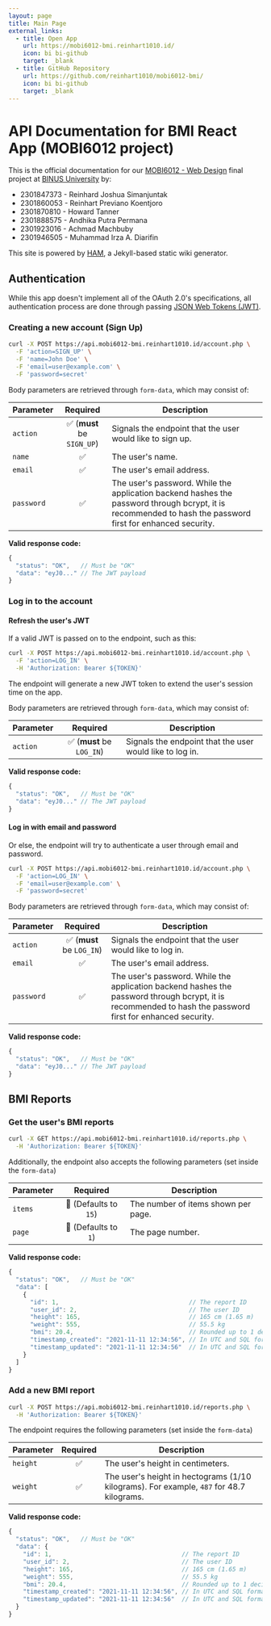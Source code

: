 ```yaml
---
layout: page
title: Main Page
external_links:
  - title: Open App
    url: https://mobi6012-bmi.reinhart1010.id/
    icon: bi bi-github
    target: _blank
  - title: GitHub Repository
    url: https://github.com/reinhart1010/mobi6012-bmi/
    icon: bi bi-github
    target: _blank
---
```


# API Documentation for BMI React App (MOBI6012 project)

This is the official documentation for our [MOBI6012 - Web Design](https://curriculum.binus.ac.id/course/MOBI6012/) final project at [BINUS University](https://binus.ac.id) by:

+ 2301847373 - Reinhard Joshua Simanjuntak
+ 2301860053 - Reinhart Previano Koentjoro
+ 2301870810 - Howard Tanner
+ 2301888575 - Andhika Putra Permana
+ 2301923016 - Achmad Machbuby
+ 2301946505 - Muhammad Irza A. Diarifin

This site is powered by [HAM](https://ham.reinhart1010.id), a Jekyll-based static wiki generator.

## Authentication
While this app doesn't implement all of the OAuth 2.0's specifications, all authentication process are done through passing [JSON Web Tokens (JWT)](https://jwt.io).

### Creating a new account (Sign Up)
```sh
curl -X POST https://api.mobi6012-bmi.reinhart1010.id/account.php \
  -F 'action=SIGN_UP' \
  -F 'name=John Doe' \
  -F 'email=user@example.com' \
  -F 'password=secret'
```

Body parameters are retrieved through `form-data`, which may consist of:

| Parameter | Required | Description |
|---|:-:|---|
| `action` | ✅ (**must** be `SIGN_UP`) | Signals the endpoint that the user would like to sign up. |
| `name` | ✅ | The user's name. |
| `email` | ✅ | The user's email address. |
| `password` | ✅ | The user's password. While the application backend hashes the password through bcrypt, it is recommended to hash the password first for enhanced security. |

**Valid response code:**

```js
{
  "status": "OK",   // Must be "OK"
  "data": "eyJ0..." // The JWT payload
}
```

### Log in to the account
#### Refresh the user's JWT
If a valid JWT is passed on to the endpoint, such as this:

```sh
curl -X POST https://api.mobi6012-bmi.reinhart1010.id/account.php \
  -F 'action=LOG_IN' \
  -H 'Authorization: Bearer ${TOKEN}'
```

The endpoint will generate a new JWT token to extend the user's session time on the app.

Body parameters are retrieved through `form-data`, which may consist of:

| Parameter | Required | Description |
|---|:-:|---|
| `action` | ✅ (**must** be `LOG_IN`) | Signals the endpoint that the user would like to log in. |

**Valid response code:**

```js
{
  "status": "OK",   // Must be "OK"
  "data": "eyJ0..." // The JWT payload
}
```

#### Log in with email and password
Or else, the endpoint will try to authenticate a user through email and password.

```sh
curl -X POST https://api.mobi6012-bmi.reinhart1010.id/account.php \
  -F 'action=LOG_IN' \
  -F 'email=user@example.com' \
  -F 'password=secret'
```

Body parameters are retrieved through `form-data`, which may consist of:

| Parameter | Required | Description |
|---|:-:|---|
| `action` | ✅ (**must** be `LOG_IN`) | Signals the endpoint that the user would like to log in. |
| `email` | ✅ | The user's email address. |
| `password` | ✅ | The user's password. While the application backend hashes the password through bcrypt, it is recommended to hash the password first for enhanced security. |

**Valid response code:**

```js
{
  "status": "OK",   // Must be "OK"
  "data": "eyJ0..." // The JWT payload
}
```

## BMI Reports
### Get the user's BMI reports

```sh
curl -X GET https://api.mobi6012-bmi.reinhart1010.id/reports.php \
  -H 'Authorization: Bearer ${TOKEN}'
```

Additionally, the endpoint also accepts the following parameters (set inside the `form-data`)

| Parameter | Required | Description |
|---|:-:|---|
| `items` | 🚫 (Defaults to `15`) | The number of items shown per page. |
| `page` | 🚫 (Defaults to `1`) | The page number. |

**Valid response code:**

```js
{
  "status": "OK",   // Must be "OK"
  "data": [
    {
      "id": 1,                                    // The report ID
      "user_id": 2,                               // The user ID
      "height": 165,                              // 165 cm (1.65 m)
      "weight": 555,                              // 55.5 kg
      "bmi": 20.4,                                // Rounded up to 1 decimal place
      "timestamp_created": "2021-11-11 12:34:56", // In UTC and SQL format
      "timestamp_updated": "2021-11-11 12:34:56"  // In UTC and SQL format
    }
  ]
}
```

### Add a new BMI report

```sh
curl -X POST https://api.mobi6012-bmi.reinhart1010.id/reports.php \
  -H 'Authorization: Bearer ${TOKEN}'
```

The endpoint requires the following parameters (set inside the `form-data`)

| Parameter | Required | Description |
|---|:-:|---|
| `height` | ✅ | The user's height in centimeters. |
| `weight` | ✅ | The user's height in hectograms (1/10 kilograms). For example, `487` for 48.7 kilograms. |

**Valid response code:**

```js
{
  "status": "OK",   // Must be "OK"
  "data": {
    "id": 1,                                    // The report ID
    "user_id": 2,                               // The user ID
    "height": 165,                              // 165 cm (1.65 m)
    "weight": 555,                              // 55.5 kg
    "bmi": 20.4,                                // Rounded up to 1 decimal place
    "timestamp_created": "2021-11-11 12:34:56", // In UTC and SQL format
    "timestamp_updated": "2021-11-11 12:34:56"  // In UTC and SQL format
  }
}
```
